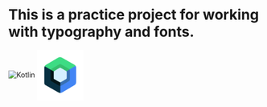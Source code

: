 # This is a practice project for working with typography and fonts. 
<img src="https://cdn.simpleicons.org/kotlin/7F52FF" title="Kotlin" alt="Kotlin" height="100" style="vertical-align: middle;"> <img src="https://github.com/hosseinDevAt/digikala-product-page/blob/master/compose" title="Jetpack Compose" alt="Jetpack Compose" height="100" style="vertical-align: middle;">
